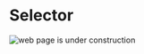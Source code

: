 # Selector

![web page is under construction](https://docimages.blob.core.chinacloudapi.cn/images/commingsoon20210514.jpg)
